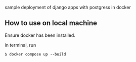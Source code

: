sample deployment of django apps with postgress in docker

## How to use on local machine

Ensure docker has been installed.

in terminal, run 

```
$ docker compose up --build
```




